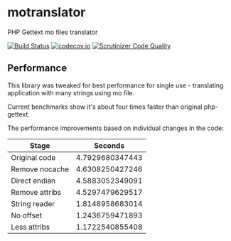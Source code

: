 # motranslator

PHP Gettext mo files translator

[![Build Status](https://travis-ci.org/nijel/motranslator.svg?branch=master)](https://travis-ci.org/nijel/motranslator)
[![codecov.io](https://codecov.io/github/nijel/motranslator/coverage.svg?branch=master)](https://codecov.io/github/nijel/motranslator?branch=master)
[![Scrutinizer Code Quality](https://scrutinizer-ci.com/g/nijel/motranslator/badges/quality-score.png?b=master)](https://scrutinizer-ci.com/g/nijel/motranslator/?branch=master)

## Performance

This library was tweaked for best performance for single use - translating
application with many strings using mo file.

Current benchmarks show it's about four times faster than original php-gettext.

The performance improvements based on individual changes in the code:

| Stage          | Seconds         |
| -------------- | --------------- |
| Original code  | 4.7929680347443 |
| Remove nocache | 4.6308250427246 |
| Direct endian  | 4.5883052349091 |
| Remove attribs | 4.5297479629517 |
| String reader  | 1.8148958683014 |
| No offset      | 1.2436759471893 |
| Less attribs   | 1.1722540855408 |
